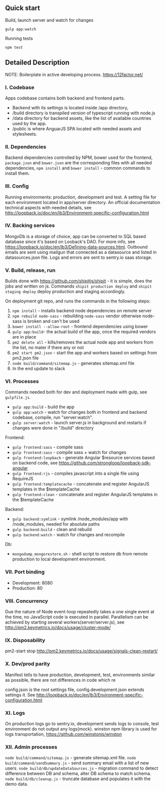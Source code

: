 ## Quick start
Build, launch server and watch for changes
```
gulp app:watch
```
Running tests
```
npm test
```

## Detailed Description
NOTE: Boilerplate in active developing process. https://12factor.net/

### I. Codebase
Apps codebase contains both backend and frontend parts.
- Backend with its settings is located inside /app directory,
- /build directory is transpiled version of typescript running with node.js
- /data directory for backend assets, like the list of available countries used by the app.
- /public is where AnguarJS SPA located with needed assets and stylesheets.

### II. Dependencies
Backend dependencies controlled by NPM, bower used for the frontend, `package.json` and `bower.json` 
are the corresponding files with all needed dependencies, 
```npm install``` and ```bower install``` - common commands to install them.

### III. Config
Running environments: production, development and test.
A setting file for each environment located in app/server directory.
An official documentation technical aspects with needed details, see http://loopback.io/doc/en/lb3/Environment-specific-configuration.html


### IV. Backing services
MongoDb is a storage of choice, app can be converted to SQL based database since it's based on Looback's DAO.
For more info, see https://loopback.io/doc/en/lb3/Defining-data-sources.html.
Outbound emails are sent using mailgun that connected as a datasource and listed in datasources.json file.
Logs and errors are sent to sentry.io saas storage.


### V. Build, release, run
Builds done with https://github.com/shipitjs/shipit - it is simple, does the jobs and written on js.
Commands ```shipit production deploy``` and ```shipit staging deploy``` deploy production and staging accordingly.

On deployment git repo, and runs the commands in the following steps:
1. `npm install` - installs backend node dependencies on remote server
2. `npm rebuild node-sass` - rebuilding `node-sass` vendor otherwise node-sass is broken and can't be used
3. `bower install --allow-root` - frontend dependencies using bower
4. `gulp app:build`- the actual build of the app, once the required vendors are in place
5. `pm2 delete all` - kills/removes the actual node app and workers from the list, no mater if there any or not
6. `pm2 start pm2.json` - start the app and workers based on settings from pm2.json file
7. `node build/command/sitemap.js` - generates sitemap.xml file
8. In the end  update to slack


### VI. Processes
Commands needed both for dev and deployment made with gulp, see `gulpfile.js`.

- `gulp app:build` - build the app
- `gulp app:watch` - watch for changes both in frontend and backend codebase, compile, run "server:watch".
- `gulp server:watch` - launch server.js in background and restarts if changes were done in "/build" directory

Frontend:
- `gulp frontend:sass` - compile sass
- `gulp frontend:sass` - compile sass + watch for changes
- `gulp frontend:loopback` - generate Angular $resource services based on backend code, see https://github.com/strongloop/loopback-sdk-angular
- `gulp frontend:rjs` - compiles javascript into a single file using RequireJS
- `gulp frontend:templatecache` - concatenate and register AngularJS templates in the $templateCache
- `gulp frontend:clean` - concatenate and register AngularJS templates in the $templateCache

Backend:
- `gulp backend:symlink` - symlink /node_modules/app with /node_modules, needed for absolute paths
- `gulp backend:build` - clean and rebuild
- `gulp backend:watch` - watch for changes and recompile

Db:
- `mongodump_mongorestore.sh` - shell script to restore db from remote production to local development environment.


### VII. Port binding
 - Development: 8080
 - Production: 80
  
### VIII. Concurrency
Due the nature of Node event-loop repeatedly takes a one single event at the time, no JavaScript code is executed in parallel.
Parallelism can be achieved by starting several workers(server/server.js), see http://pm2.keymetrics.io/docs/usage/cluster-mode/

### IX. Disposability
pm2-start stop
http://pm2.keymetrics.io/docs/usage/signals-clean-restart/

### X. Dev/prod parity
Manifest tells to have production, development, test, environments similar as possible, 
there are not differences in code which re 

config.json is the root settings file, config.development.json extends settings it.
See http://loopback.io/doc/en/lb3/Environment-specific-configuration.html

### XI. Logs
On production logs go to sentry.io, development sends logs to console, test environment do not output any logs(mock).
winston npm library is used for logs transportation, https://github.com/winstonjs/winston       

### XII. Admin processes
`node build/command/sitemap.js` - generate sitemap.xml file.
`node build/command/sendSummary.js` - send summary email with a list of new users.
`node build/db/updateDataSources.js` - migration command to detect difference between DB and schema, alter DB schema to match schema.
`node build/db/cleanup.js` - truncate database and populates it with the demo data.
